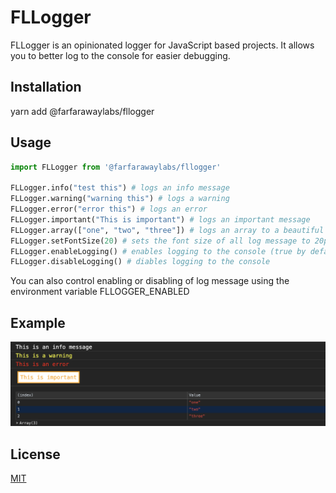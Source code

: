 # FLLogger

FLLogger is an opinionated logger for JavaScript based projects. It allows you to better log to the console for easier debugging.

## Installation

yarn add @farfarawaylabs/fllogger

## Usage

```python
import FLLogger from '@farfarawaylabs/fllogger'

FLLogger.info("test this") # logs an info message
FLLogger.warning("warning this") # logs a warning
FLLogger.error("error this") # logs an error
FLLogger.important("This is important") # logs an important message
FLLogger.array(["one", "two", "three"]) # logs an array to a beautiful table view
FLLogger.setFontSize(20) # sets the font size of all log message to 20px
FLLogger.enableLogging() # enables logging to the console (true by default)
FLLogger.disableLogging() # diables logging to the console
```

You can also control enabling or disabling of log message using the environment variable FLLOGGER_ENABLED

## Example

![Drag Racing](src/example.png)

## License

[MIT](https://choosealicense.com/licenses/mit/)
